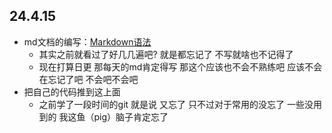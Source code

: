 ## 24.4.15

- md文档的编写：[Markdown语法](https://markdown.com.cn "官方教程")
  - 其实之前就看过了好几几遍吧? 就是都忘记了 不写就啥也不记得了
  - 现在打算日更 那每天的md肯定得写 那这个应该也不会不熟练吧 应该不会在忘记了吧 不会吧不会吧
- 把自己的代码推到这上面
  - 之前学了一段时间的git 就是说 又忘了 只不过对于常用的没忘了 一些没用到的 我这鱼（pig）脑子肯定忘了
